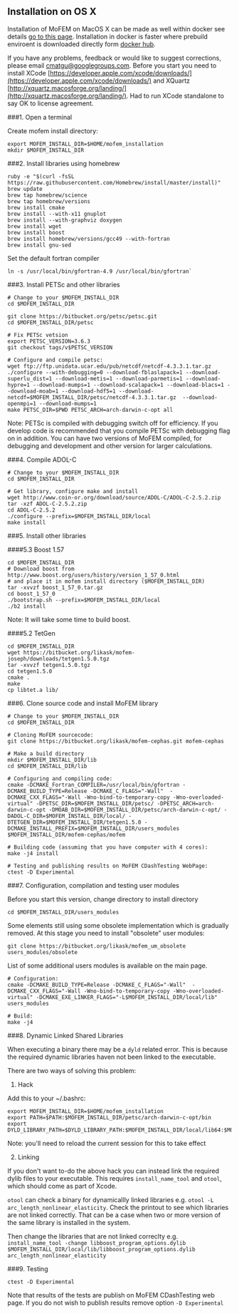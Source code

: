 ## Installation on OS X ##

Installation of MoFEM on MacOS X can be made as well within docker see details
[go to this page](doc/markdown/InstalltionWithDocker.markdown). Installation in
docker is faster where prebuild enviroent is downloaded directly form
[docker hub](https://hub.docker.com/r/likask/ubuntu_mofem/).

If you have any problems, feedback or would like to suggest corrections,
please email [cmatgu@googlegroups.com](mailto:cmatgu@googlegroups.com).
Before you start you need to install
XCode [https://developer.apple.com/xcode/downloads/](https://developer.apple.com/xcode/downloads/)
and XQuartz
[http://xquartz.macosforge.org/landing/](http://xquartz.macosforge.org/landing/).
Had to run XCode standalone to say OK to license agreement.

###1. Open a terminal

Create mofem install directory:
~~~~~~
export MOFEM_INSTALL_DIR=$HOME/mofem_installation
mkdir $MOFEM_INSTALL_DIR
~~~~~~

###2. Install libraries using homebrew

~~~~~~
ruby -e "$(curl -fsSL https://raw.githubusercontent.com/Homebrew/install/master/install)"
brew update
brew tap homebrew/science
brew tap homebrew/versions
brew install cmake
brew install --with-x11 gnuplot
brew install --with-graphviz doxygen
brew install wget
brew install boost
brew install homebrew/versions/gcc49 --with-fortran
brew install gnu-sed
~~~~~~

Set the default fortran compiler
~~~~~~
ln -s /usr/local/bin/gfortran-4.9 /usr/local/bin/gfortran`
~~~~~~

###3. Install PETSc and other libraries

~~~~~~
# Change to your $MOFEM_INSTALL_DIR
cd $MOFEM_INSTALL_DIR

git clone https://bitbucket.org/petsc/petsc.git
cd $MOFEM_INSTALL_DIR/petsc

# Fix PETSc vetsion
export PETSC_VERSION=3.6.3
git checkout tags/v$PETSC_VERSION

# Configure and compile petsc:
wget ftp://ftp.unidata.ucar.edu/pub/netcdf/netcdf-4.3.3.1.tar.gz
./configure --with-debugging=0 --download-fblaslapack=1 --download-superlu_dist=1 --download-metis=1 --download-parmetis=1 --download-hypre=1 --download-mumps=1 --download-scalapack=1 --download-blacs=1 --download-moab=1 --download-hdf5=1 --download-netcdf=$MOFEM_INSTALL_DIR/petsc/netcdf-4.3.3.1.tar.gz  --download-openmpi=1 --download-mumps=1
make PETSC_DIR=$PWD PETSC_ARCH=arch-darwin-c-opt all
~~~~~~

Note: PETSc is compiled with debugging switch off for efficiency. If you
develop code is recommended that you compile PETSc with debugging flag on in
addition. You can have two versions of MoFEM compiled, for debugging and
development and other version for larger calculations.

###4. Compile ADOL-C

~~~~~~
# Change to your $MOFEM_INSTALL_DIR
cd $MOFEM_INSTALL_DIR

# Get library, configure make and install
wget http://www.coin-or.org/download/source/ADOL-C/ADOL-C-2.5.2.zip
tar -xzf ADOL-C-2.5.2.zip
cd ADOL-C-2.5.2
./configure --prefix=$MOFEM_INSTALL_DIR/local
make install
~~~~~~

###5. Install other libraries

####5.3 Boost 1.57

~~~~~~
cd $MOFEM_INSTALL_DIR
# Download boost from http://www.boost.org/users/history/version_1_57_0.html
# and place it in mofem install directory ($MOFEM_INSTALL_DIR)
tar -xvvzf boost_1_57_0.tar.gz
cd boost_1_57_0
./bootstrap.sh --prefix=$MOFEM_INSTALL_DIR/local
./b2 install
~~~~~~

Note: It will take some time to build boost.

####5.2 TetGen

~~~~~~
cd $MOFEM_INSTALL_DIR
wget https://bitbucket.org/likask/mofem-joseph/downloads/tetgen1.5.0.tgz
tar -xvvzf tetgen1.5.0.tgz
cd tetgen1.5.0
cmake .
make
cp libtet.a lib/
~~~~~~

###6. Clone source code and install MoFEM library

~~~~~~
# Change to your $MOFEM_INSTALL_DIR
cd $MOFEM_INSTALL_DIR

# Cloning MoFEM sourcecode:
git clone https://bitbucket.org/likask/mofem-cephas.git mofem-cephas

# Make a build directory
mkdir $MOFEM_INSTALL_DIR/lib
cd $MOFEM_INSTALL_DIR/lib

# Configuring and compiling code:
cmake -DCMAKE_Fortran_COMPILER=/usr/local/bin/gfortran -DCMAKE_BUILD_TYPE=Release -DCMAKE_C_FLAGS="-Wall"  -DCMAKE_CXX_FLAGS="-Wall -Wno-bind-to-temporary-copy -Wno-overloaded-virtual" -DPETSC_DIR=$MOFEM_INSTALL_DIR/petsc/ -DPETSC_ARCH=arch-darwin-c-opt -DMOAB_DIR=$MOFEM_INSTALL_DIR/petsc/arch-darwin-c-opt/ -DADOL-C_DIR=$MOFEM_INSTALL_DIR/local/ -DTETGEN_DIR=$MOFEM_INSTALL_DIR/tetgen1.5.0 -DCMAKE_INSTALL_PREFIX=$MOFEM_INSTALL_DIR/users_modules $MOFEM_INSTALL_DIR/mofem-cephas/mofem

# Building code (assuming that you have computer with 4 cores):
make -j4 install

# Testing and publishing results on MoFEM CDashTesting WebPage:
ctest -D Experimental
~~~~~~

###7. Configuration, compilation and testing user modules

Before you start this version, change directory to install directory
~~~~~~
cd $MOFEM_INSTALL_DIR/users_modules
~~~~~~
Some elements still using some obsolete implementation which is gradually
removed. At this stage you need to install "obsolete" user modules:
~~~~~~
git clone https://bitbucket.org/likask/mofem_um_obsolete users_modules/obsolete
~~~~~~
List of some additional users modules is available on the main page.

~~~~~~
# Configuration:
cmake -DCMAKE_BUILD_TYPE=Release -DCMAKE_C_FLAGS="-Wall"  -DCMAKE_CXX_FLAGS="-Wall -Wno-bind-to-temporary-copy -Wno-overloaded-virtual" -DCMAKE_EXE_LINKER_FLAGS="-L$MOFEM_INSTALL_DIR/local/lib" users_modules

# Build:
make -j4
~~~~~~

###8. Dynamic Linked Shared Libraries

When executing a binary there may be a `dyld` related error. This is because the required dynamic libraries haven not been linked to the executable.

There are two ways of solving this problem:

1. Hack

  Add this to your ~/.bashrc:
  ~~~~~
  export MOFEM_INSTALL_DIR=$HOME/mofem_installation
  export PATH=$PATH:$MOFEM_INSTALL_DIR/petsc/arch-darwin-c-opt/bin
  export DYLD_LIBRARY_PATH=$DYLD_LIBRARY_PATH:$MOFEM_INSTALL_DIR/local/lib64:$MOFEM_INSTALL_DIR/local/lib
  ~~~~~

  Note: you'll need to reload the current session for this to take effect

2. Linking

  If you don't want to-do the above hack you can instead link the required dylib files to your executable. This requires `install_name_tool` and `otool`, which should come as part of Xcode.

  `otool` can check a binary for dynamicallly linked libraries e.g. `otool -L arc_length_nonlinear_elasticity`. Check the printout to see which libraries are not linked correctly. That can be a case when two or more version of the same library is installed
  in the system.

  Then change the libraries that are not linked correclty e.g. `install_name_tool -change libboost_program_options.dylib $MOFEM_INSTALL_DIR/local/lib/libboost_program_options.dylib arc_length_nonlinear_elasticity`

###9. Testing

~~~~~~
ctest -D Experimental
~~~~~~

Note that results of the tests are publish on MoFEM CDashTesting web page. If you do not wish to publish results remove option ``-D Experimental``
